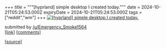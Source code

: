+++
title = """[hyprland] simple desktop I created today."""
date = 2024-10-21T05:24:53.000Z
expiryDate = 2024-10-21T05:24:53.000Z
tags = ["reddit","wm"]
+++
[![[hyprland] simple desktop I created today.](https://preview.redd.it/6kzttvomo1wd1.png?width=640&crop=smart&auto=webp&s=a15d7fdd0a2d58d7c05e065ee4608a1186a0dd6f "[hyprland] simple desktop I created today.")](https://www.reddit.com/r/unixporn/comments/1g8iedr/hyprland_simple_desktop_i_created_today/)

submitted by [/u/Emergency\_Smoke1564](https://www.reddit.com/user/Emergency_Smoke1564)  
[\[link\]](https://i.redd.it/6kzttvomo1wd1.png) [\[comments\]](https://www.reddit.com/r/unixporn/comments/1g8iedr/hyprland_simple_desktop_i_created_today/)

[[source]](https://www.reddit.com/r/unixporn/comments/1g8iedr/hyprland_simple_desktop_i_created_today/)

